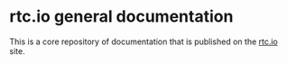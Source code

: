 # rtc.io general documentation

This is a core repository of documentation that is published on the
[rtc.io](https://rtc.io/) site.